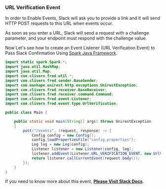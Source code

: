 ### URL Verification Event

In order to Enable Events, Slack will ask you to provide a link and It will send HTTP POST requests to this URL when events occur.

As soon as you enter a URL, Slack will send a request with a challenge parameter, and your endpoint must respond with the challenge value.

Now Let's see how to create an Event Listener (URL Verification Event) to Pass Slack Confirmation Using [Spark Java Framework](http://sparkjava.com/).

```java
import static spark.Spark.*;
import java.util.HashMap;
import java.util.Map;
import com.clivern.fred.util.*;
import com.clivern.fred.sender.BaseSender;
import com.mashape.unirest.http.exceptions.UnirestException;
import com.clivern.fred.receiver.BaseReceiver;
import com.clivern.fred.receiver.command.Command;
import com.clivern.fred.event.Listener;
import com.clivern.fred.event.type.UrlVerification;

public class Main {

    public static void main(String[] args) throws UnirestException
    {
        post("/events", (request, response) -> {
            Config config = new Config();
            config.loadPropertiesFile("config.properties");
            Log log = new Log(config);
            Listener listener = new Listener(config, log);
            listener.addEvent(Listener.URL_VERIFICATION_EVENT, new UrlVerification(et -> et.getChallenge()));
            return listener.callCurrentEvent(request.body());
        });
    }
}
```

If you need to know more about this event, [**Please Visit Slack Docs**](https://api.slack.com/events/url_verification).